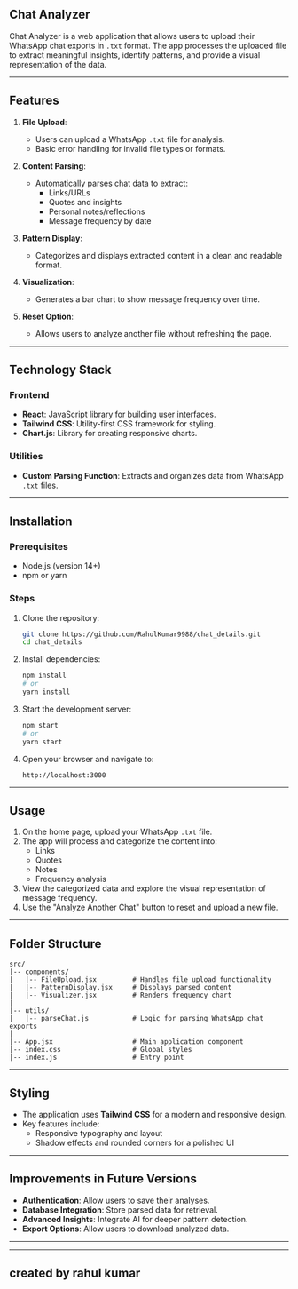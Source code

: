 ## Chat Analyzer

 Chat Analyzer is a web application that allows users to upload their WhatsApp chat exports in `.txt` format. The app processes the uploaded file to extract meaningful insights, identify patterns, and provide a visual representation of the data.

---

## Features

1. **File Upload**:
   - Users can upload a WhatsApp `.txt` file for analysis.
   - Basic error handling for invalid file types or formats.

2. **Content Parsing**:
   - Automatically parses chat data to extract:
     - Links/URLs
     - Quotes and insights
     - Personal notes/reflections
     - Message frequency by date

3. **Pattern Display**:
   - Categorizes and displays extracted content in a clean and readable format.

4. **Visualization**:
   - Generates a bar chart to show message frequency over time.

5. **Reset Option**:
   - Allows users to analyze another file without refreshing the page.

---

## Technology Stack

### Frontend
- **React**: JavaScript library for building user interfaces.
- **Tailwind CSS**: Utility-first CSS framework for styling.
- **Chart.js**: Library for creating responsive charts.

### Utilities
- **Custom Parsing Function**: Extracts and organizes data from WhatsApp `.txt` files.

---

## Installation

### Prerequisites
- Node.js (version 14+)
- npm or yarn

### Steps
1. Clone the repository:
   ```bash
   git clone https://github.com/RahulKumar9988/chat_details.git
   cd chat_details
   ```

2. Install dependencies:
   ```bash
   npm install
   # or
   yarn install
   ```

3. Start the development server:
   ```bash
   npm start
   # or
   yarn start
   ```

4. Open your browser and navigate to:
   ```
   http://localhost:3000
   ```

---

## Usage

1. On the home page, upload your WhatsApp `.txt` file.
2. The app will process and categorize the content into:
   - Links
   - Quotes
   - Notes
   - Frequency analysis
3. View the categorized data and explore the visual representation of message frequency.
4. Use the "Analyze Another Chat" button to reset and upload a new file.

---

## Folder Structure

```
src/
|-- components/
|   |-- FileUpload.jsx         # Handles file upload functionality
|   |-- PatternDisplay.jsx     # Displays parsed content
|   |-- Visualizer.jsx         # Renders frequency chart
|
|-- utils/
|   |-- parseChat.js           # Logic for parsing WhatsApp chat exports
|
|-- App.jsx                    # Main application component
|-- index.css                  # Global styles
|-- index.js                   # Entry point
```

---

## Styling
- The application uses **Tailwind CSS** for a modern and responsive design.
- Key features include:
  - Responsive typography and layout
  - Shadow effects and rounded corners for a polished UI

---

## Improvements in Future Versions
- **Authentication**: Allow users to save their analyses.
- **Database Integration**: Store parsed data for retrieval.
- **Advanced Insights**: Integrate AI for deeper pattern detection.
- **Export Options**: Allow users to download analyzed data.

---


---

## created by rahul kumar

